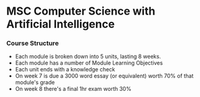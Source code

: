 # MSC Computer Science with Artificial Intelligence

### Course Structure
* Each module is broken down into 5 units, lasting 8 weeks.
* Each module has a number of Module Learning Objectives
* Each unit ends with a knowledge check
* On week 7 is due a 3000 word essay (or equivalent) worth 70% of that module's grade
* On week 8 there's a final 1hr exam worth 30%

